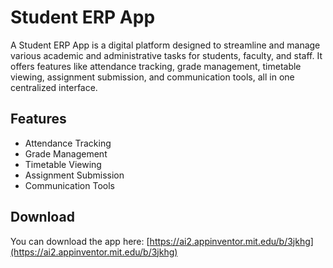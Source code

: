 # Student ERP App

A Student ERP App is a digital platform designed to streamline and manage various academic and administrative tasks for students, faculty, and staff. It offers features like attendance tracking, grade management, timetable viewing, assignment submission, and communication tools, all in one centralized interface.

## Features

*   Attendance Tracking
*   Grade Management
*   Timetable Viewing
*   Assignment Submission
*   Communication Tools

## Download

You can download the app here: [https://ai2.appinventor.mit.edu/b/3jkhg](https://ai2.appinventor.mit.edu/b/3jkhg)
